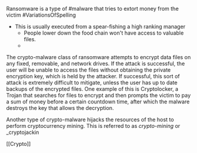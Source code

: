 Ransomware is a type of #malware that tries to extort money from the victim
#VariationsOfSpelling 
- This is usually executed from a spear-fishing a high ranking manager
	- People lower down the food chain won't have access to valuable files.
	- 
The crypto-malware class of ransomware attempts to encrypt data files on any fixed, removable, and network drives. If the attack is successful, the user will be unable to access the files without obtaining the private encryption key, which is held by the attacker. If successful, this sort of attack is extremely difficult to mitigate, unless the user has up to date backups of the encrypted files. One example of this is Cryptolocker, a Trojan that searches for files to encrypt and then prompts the victim to pay a sum of money before a certain countdown time, after which the malware destroys the key that allows the decryption.

Another type of crypto-malware hijacks the resources of the host to perform cryptocurrency mining. This is referred to as _crypto-mining_ or _cryptojackin

[[Crypto]]